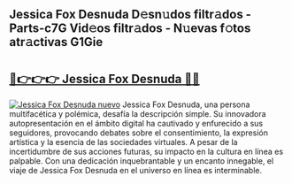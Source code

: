 ## Jessica Fox Desnuda D𝚎sn𝚞dos filtr𝚊dos - Parts-c7G Vid𝚎os filtr𝚊dos - N𝚞evas f𝚘tos atr𝚊ctivas G1Gie

# <h2><a href="http://mbbyli.tromn.icu/?c=Jessica+Fox+Desnuda">🔗👉👉👉 Jessica Fox Desnuda 🔗🔗</a></h2>

[![Jessica Fox Desnuda nuevo](https://i.imgur.com/pEAQMta.gif)](http://mbbyli.tromn.icu/?c=Jessica+Fox+Desnuda)
Jessica Fox Desnuda, una persona multifacética y polémica, desafía la descripción simple. Su innovadora autopresentación en el ámbito digital ha cautivado y enfurecido a sus seguidores, provocando debates sobre el consentimiento, la expresión artística y la esencia de las sociedades virtuales. A pesar de la incertidumbre de sus acciones futuras, su impacto en la cultura en línea es palpable. Con una dedicación inquebrantable y un encanto innegable, el viaje de Jessica Fox Desnuda en el universo en línea es interminable.
